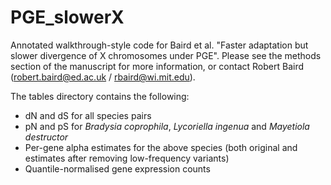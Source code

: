 # PGE_slowerX

Annotated walkthrough-style code for Baird et al. "Faster adaptation but slower divergence of X chromosomes under PGE". Please see the methods section of the manuscript for more information, or contact Robert Baird (robert.baird@ed.ac.uk / rbaird@wi.mit.edu).

The tables directory contains the following:
- dN and dS for all species pairs
- pN and pS for _Bradysia coprophila_, _Lycoriella ingenua_ and _Mayetiola destructor_
- Per-gene alpha estimates for the above species (both original and estimates after removing low-frequency variants)
- Quantile-normalised gene expression counts

